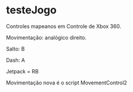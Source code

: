 # testeJogo

Controles mapeanos em Controle de Xbox 360.

Movimentação: analógico direito.

Salto: B

Dash: A

Jetpack = RB

Movimentação nova é o script MovementControl2
